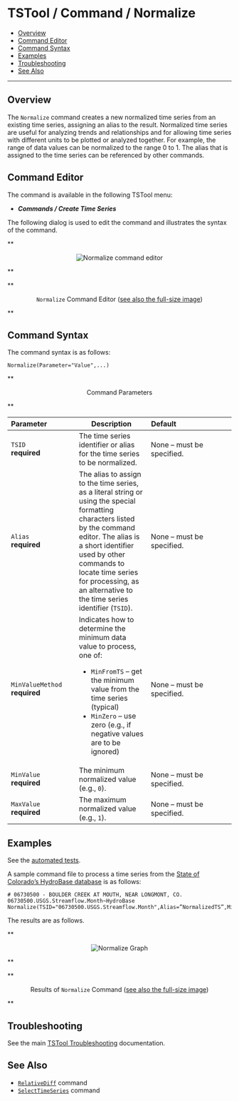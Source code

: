 # TSTool / Command / Normalize #

*   [Overview](#overview)
*   [Command Editor](#command-editor)
*   [Command Syntax](#command-syntax)
*   [Examples](#examples)
*   [Troubleshooting](#troubleshooting)
*   [See Also](#see-also)

-------------------------

## Overview ##

The `Normalize` command creates a new normalized time series from an existing time series,
assigning an alias to the result.
Normalized time series are useful for analyzing trends and relationships and for
allowing time series with different units to be plotted or analyzed together.
For example, the range of data values can be normalized to the range 0 to 1.
The alias that is assigned to the time series can be referenced by other commands.

## Command Editor ##

The command is available in the following TSTool menu:

*   ***Commands / Create Time Series***

The following dialog is used to edit the command and illustrates the syntax of the command.

**<p style="text-align: center;">
![Normalize command editor](Normalize.png)
</p>**

**<p style="text-align: center;">
`Normalize` Command Editor (<a href="../Normalize.png">see also the full-size image</a>)
</p>**

## Command Syntax ##

The command syntax is as follows:

```text
Normalize(Parameter="Value",...)
```
**<p style="text-align: center;">
Command Parameters
</p>**

|**Parameter**&nbsp;&nbsp;&nbsp;&nbsp;&nbsp;&nbsp;&nbsp;&nbsp;&nbsp;&nbsp;&nbsp;&nbsp;&nbsp;|**Description**|**Default**&nbsp;&nbsp;&nbsp;&nbsp;&nbsp;&nbsp;&nbsp;&nbsp;&nbsp;&nbsp;&nbsp;&nbsp;&nbsp;&nbsp;&nbsp;&nbsp;&nbsp;&nbsp;&nbsp;&nbsp;&nbsp;&nbsp;&nbsp;&nbsp;&nbsp;&nbsp;&nbsp;|
|--------------|-----------------|-----------------|
|`TSID`<br>**required**|The time series identifier or alias for the time series to be normalized.|None – must be specified.|
|`Alias`<br>**required**|The alias to assign to the time series, as a literal string or using the special formatting characters listed by the command editor.  The alias is a short identifier used by other commands to locate time series for processing, as an alternative to the time series identifier (`TSID`).|None – must be specified.|
|`MinValueMethod`<br>**required**|Indicates how to determine the minimum data value to process, one of:<ul><li>`MinFromTS` – get the minimum value from the time series (typical)</li><li>`MinZero` – use zero (e.g., if negative values are to be ignored)</li></ul>|None – must be specified.|
|`MinValue`<br>**required**|The minimum normalized value (e.g., `0`).|None – must be specified.|
|`MaxValue`<br>**required**|The maximum normalized value (e.g., `1`).|None – must be specified.|

## Examples ##

See the [automated tests](https://github.com/OpenCDSS/cdss-app-tstool-test/tree/master/test/commands/Normalize).

A sample command file to process a time series from the [State of Colorado’s HydroBase database](../../datastore-ref/CO-HydroBase/CO-HydroBase.md)
is as follows:

```text
# 06730500 - BOULDER CREEK AT MOUTH, NEAR LONGMONT, CO.
06730500.USGS.Streamflow.Month~HydroBase
Normalize(TSID="06730500.USGS.Streamflow.Month",Alias=”NormalizedTS”,MinValueMethod=MinFromTS,MinValue=0.0,MaxValue=1.0)
```
The results are as follows.

**<p style="text-align: center;">
![Normalize Graph](Normalize_Graph.png)
</p>**

**<p style="text-align: center;">
Results of `Normalize` Command (<a href="../Normalize_Graph.png">see also the full-size image</a>)
</p>**

## Troubleshooting ##

See the main [TSTool Troubleshooting](../../troubleshooting/troubleshooting.md) documentation.

## See Also ##

*   [`RelativeDiff`](../RelativeDiff/RelativeDiff.md) command
*   [`SelectTimeSeries`](../SelectTimeSeries/SelectTimeSeries.md) command
